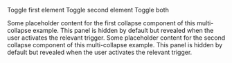 ﻿<p>
    <BSButton Target="collapse3a">Toggle first element</BSButton>
    <BSButton IsLink="true" Color="BSColor.Primary" Target="collapse3b">Toggle second element</BSButton>
    <BSButton Color="BSColor.Primary" Target="collapse3a,collapse3b">Toggle both</BSButton>
</p>
<BSRow>
    <BSCol>
        <BSCollapse DataId="collapse3a">
            <BSCard CardType="CardType.Card">
                Some placeholder content for the first collapse component of this multi-collapse example. This panel is hidden by default but revealed when the user activates the relevant trigger.
            </BSCard>
        </BSCollapse>
    </BSCol>
    <BSCol>
        <BSCollapse DataId="collapse3b">
            <BSCard CardType="CardType.Card">
                Some placeholder content for the second collapse component of this multi-collapse example. This panel is hidden by default but revealed when the user activates the relevant trigger.
            </BSCard>
        </BSCollapse>
    </BSCol>
</BSRow>